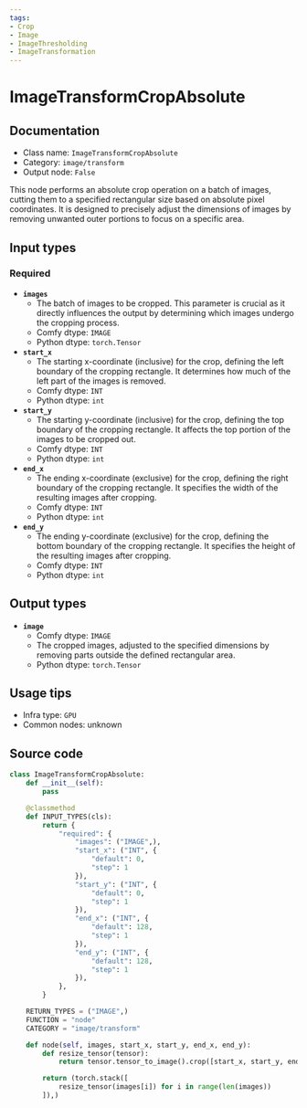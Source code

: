 ```yaml
---
tags:
- Crop
- Image
- ImageThresholding
- ImageTransformation
---
```


# ImageTransformCropAbsolute
## Documentation
- Class name: `ImageTransformCropAbsolute`
- Category: `image/transform`
- Output node: `False`

This node performs an absolute crop operation on a batch of images, cutting them to a specified rectangular size based on absolute pixel coordinates. It is designed to precisely adjust the dimensions of images by removing unwanted outer portions to focus on a specific area.
## Input types
### Required
- **`images`**
    - The batch of images to be cropped. This parameter is crucial as it directly influences the output by determining which images undergo the cropping process.
    - Comfy dtype: `IMAGE`
    - Python dtype: `torch.Tensor`
- **`start_x`**
    - The starting x-coordinate (inclusive) for the crop, defining the left boundary of the cropping rectangle. It determines how much of the left part of the images is removed.
    - Comfy dtype: `INT`
    - Python dtype: `int`
- **`start_y`**
    - The starting y-coordinate (inclusive) for the crop, defining the top boundary of the cropping rectangle. It affects the top portion of the images to be cropped out.
    - Comfy dtype: `INT`
    - Python dtype: `int`
- **`end_x`**
    - The ending x-coordinate (exclusive) for the crop, defining the right boundary of the cropping rectangle. It specifies the width of the resulting images after cropping.
    - Comfy dtype: `INT`
    - Python dtype: `int`
- **`end_y`**
    - The ending y-coordinate (exclusive) for the crop, defining the bottom boundary of the cropping rectangle. It specifies the height of the resulting images after cropping.
    - Comfy dtype: `INT`
    - Python dtype: `int`
## Output types
- **`image`**
    - Comfy dtype: `IMAGE`
    - The cropped images, adjusted to the specified dimensions by removing parts outside the defined rectangular area.
    - Python dtype: `torch.Tensor`
## Usage tips
- Infra type: `GPU`
- Common nodes: unknown


## Source code
```python
class ImageTransformCropAbsolute:
    def __init__(self):
        pass

    @classmethod
    def INPUT_TYPES(cls):
        return {
            "required": {
                "images": ("IMAGE",),
                "start_x": ("INT", {
                    "default": 0,
                    "step": 1
                }),
                "start_y": ("INT", {
                    "default": 0,
                    "step": 1
                }),
                "end_x": ("INT", {
                    "default": 128,
                    "step": 1
                }),
                "end_y": ("INT", {
                    "default": 128,
                    "step": 1
                }),
            },
        }

    RETURN_TYPES = ("IMAGE",)
    FUNCTION = "node"
    CATEGORY = "image/transform"

    def node(self, images, start_x, start_y, end_x, end_y):
        def resize_tensor(tensor):
            return tensor.tensor_to_image().crop([start_x, start_y, end_x, end_y]).image_to_tensor()

        return (torch.stack([
            resize_tensor(images[i]) for i in range(len(images))
        ]),)

```
